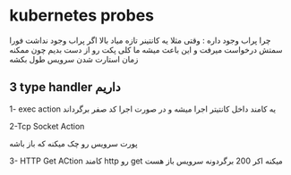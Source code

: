 # kubernetes probes
 چرا پراب وجود داره :  وقتی مثلا یه کانتینر تازه میاد بالا اگر پراب وجود نداشت فورا سمتش درخواست میرفت و این باعث میشه ما کلی پکت رو از دست بدیم چون ممکنه
 زمان استارت شدن سرویس طول بکشه
 
 
 ## 3 type handler داریم
 1- exec action
یه کامند داخل کانتیتر اجرا میشه و  در صورت اجرا کد صفر برگرداند
 
 2-Tcp Socket Action
 
پورت سرویس رو چک میکنه که باز باشه
 
3- HTTP Get ACtion
 کامند http رو get میکنه اکر 200 برگردونه سرویس باز هست
 
 
 
